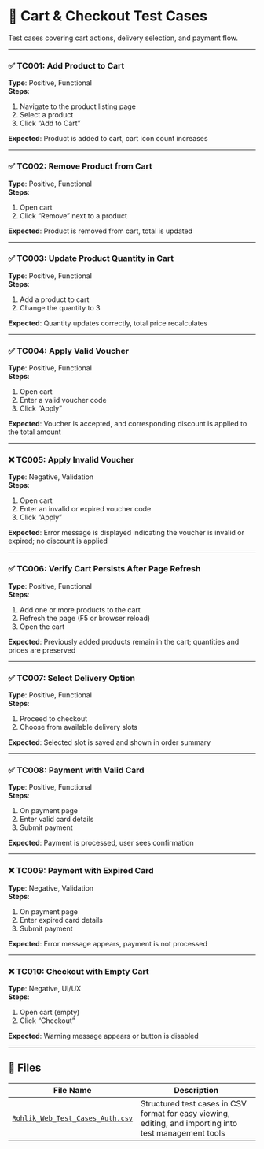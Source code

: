 # 🛒 Cart & Checkout Test Cases

Test cases covering cart actions, delivery selection, and payment flow.

---

### ✅ TC001: Add Product to Cart  
**Type**: Positive, Functional  
**Steps**:  
1. Navigate to the product listing page  
2. Select a product  
3. Click “Add to Cart”
   
**Expected**: Product is added to cart, cart icon count increases  

---

### ✅ TC002: Remove Product from Cart  
**Type**: Positive, Functional  
**Steps**:  
1. Open cart  
2. Click “Remove” next to a product
   
**Expected**: Product is removed from cart, total is updated  

---

### ✅ TC003: Update Product Quantity in Cart  
**Type**: Positive, Functional  
**Steps**:  
1. Add a product to cart  
2. Change the quantity to 3
   
**Expected**: Quantity updates correctly, total price recalculates  

---

### ✅ TC004: Apply Valid Voucher  
**Type**: Positive, Functional  
**Steps**:  
1. Open cart  
2. Enter a valid voucher code  
3. Click “Apply”
   
**Expected**: Voucher is accepted, and corresponding discount is applied to the total amount  

---

### ❌ TC005: Apply Invalid Voucher  
**Type**: Negative, Validation  
**Steps**:  
1. Open cart  
2. Enter an invalid or expired voucher code  
3. Click “Apply”
   
**Expected**: Error message is displayed indicating the voucher is invalid or expired; no discount is applied  

---

### ✅ TC006: Verify Cart Persists After Page Refresh  
**Type**: Positive, Functional  
**Steps**:  
1. Add one or more products to the cart  
2. Refresh the page (F5 or browser reload)  
3. Open the cart
   
**Expected**: Previously added products remain in the cart; quantities and prices are preserved  

---

### ✅ TC007: Select Delivery Option  
**Type**: Positive, Functional  
**Steps**:  
1. Proceed to checkout  
2. Choose from available delivery slots
   
**Expected**: Selected slot is saved and shown in order summary  

---

### ✅ TC008: Payment with Valid Card  
**Type**: Positive, Functional  
**Steps**:  
1. On payment page  
2. Enter valid card details  
3. Submit payment
   
**Expected**: Payment is processed, user sees confirmation  

---

### ❌ TC009: Payment with Expired Card  
**Type**: Negative, Validation  
**Steps**:  
1. On payment page  
2. Enter expired card details  
3. Submit payment
   
**Expected**: Error message appears, payment is not processed  

---

### ❌ TC010: Checkout with Empty Cart  
**Type**: Negative, UI/UX  
**Steps**:  
1. Open cart (empty)  
2. Click “Checkout”
   
**Expected**: Warning message appears or button is disabled

---

## 📂 Files

| File Name                                       | Description                                |
|------------------------------------------------|--------------------------------------------|
| [`Rohlik_Web_Test_Cases_Auth.csv`](./Rohlik_Web_Test_Cases_Auth.csv) | Structured test cases in CSV format for easy viewing, editing, and importing into test management tools |
